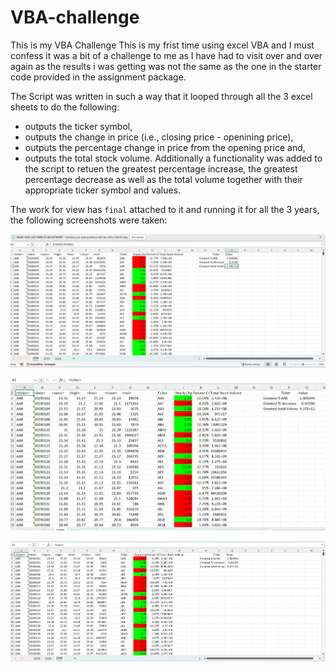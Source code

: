 # VBA-challenge
This is my VBA Challenge
This is my frist time using excel VBA and I must confess it was a bit of a challenge to me as I have had to visit over and over again as the results i was getting was not the same as the one in the starter code provided in the assignment package.

The Script was written in such a way that it looped through all the 3 excel sheets to do the following:
- outputs the ticker symbol,
- outputs the change in price (i.e., closing price - openining price),
- outputs the percentage change in price from the opening price and,
- outputs the total stock volume.
Additionally a functionality was added to the script to retuen the greatest percentage increase, the greatest percentage decrease as well as the total volume together with their appropriate ticker symbol and values.

The work for view has `final` attached to it and running it for all the 3 years, the following screenshots were taken:

![Alt text](<Screenshot 2024-01-28 050609.png>)

![Alt text](<Screenshot 2024-01-28 050631.png>)

![Alt text](<Screenshot 2024-01-28 050656.png>)